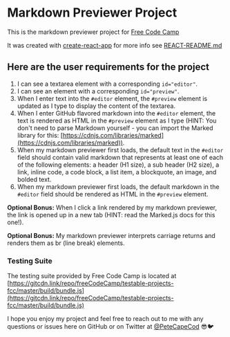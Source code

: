 # Markdown Previewer Project
This is the markdown previewer project for [Free Code Camp](https://learn.freecodecamp.org)

It was created with [create-react-app](https://github.com/facebook/create-react-app)
for more info see [REACT-README.md](REACT-README.md)

## Here are the user requirements for the project
1. I can see a textarea element with a corresponding `id="editor"`.
2. I can see an element with a corresponding `id="preview"`.
3. When I enter text into the `#editor` element, the `#preview` element is updated as I type to display the content of the textarea.
4. When I enter GitHub flavored markdown into the `#editor` element, the text is rendered as HTML in the `#preview` element as I type (HINT: You don't need to parse Markdown yourself - you can import the Marked library for this: [https://cdnjs.com/libraries/marked](https://cdnjs.com/libraries/marked)).
5. When my markdown previewer first loads, the default text in the `#editor` field should contain valid markdown that represents at least one of each of the following elements: a header (H1 size), a sub header (H2 size), a link, inline code, a code block, a list item, a blockquote, an image, and bolded text.
6. When my markdown previewer first loads, the default markdown in the `#editor` field should be rendered as HTML in the `#preview` element.

**Optional Bonus:** When I click a link rendered by my markdown previewer, the link is opened up in a new tab (HINT: read the Marked.js docs for this one!).

**Optional Bonus:** My markdown previewer interprets carriage returns and renders them as br (line break) elements.

### Testing Suite
The testing suite provided by Free Code Camp is located at [https://gitcdn.link/repo/freeCodeCamp/testable-projects-fcc/master/build/bundle.js](https://gitcdn.link/repo/freeCodeCamp/testable-projects-fcc/master/build/bundle.js)

I hope you enjoy my project and feel free to reach out to me with any questions or issues here on GitHub or on Twitter at [@PeteCapeCod](https://www.twitter.com/PeteCapeCod) :sunglasses::bird:
